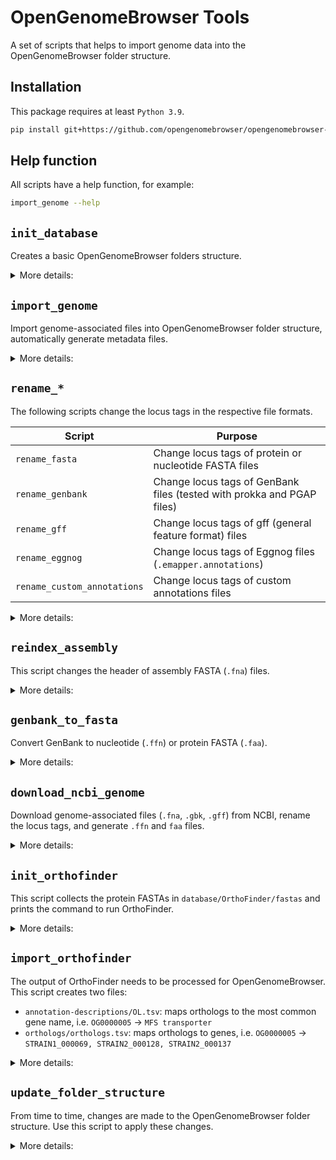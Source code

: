 # OpenGenomeBrowser Tools

A set of scripts that helps to import genome data into the OpenGenomeBrowser folder structure.

## Installation

This package requires at least `Python 3.9`.

```bash
pip install git+https://github.com/opengenomebrowser/opengenomebrowser-tools.git
```

## Help function

All scripts have a help function, for example:

```bash
import_genome --help
```

## `init_database`

Creates a basic OpenGenomeBrowser folders structure.

<details>
  <summary>More details:</summary>

Once the folder structure has been initiated...

- use [`import_genome`](#import_genome) to add genomes to the folder structure
- use [`download_ncbi_genome`](#download_ncbi_genome) and [`import_genome`](#import_genome) to download and add genomes from NCBI
- when all genomes have been added, use [`init_orthofinder`](#init_orthofinder) and [`import_orthofinder`](#import_orthofinder) to calculate
  orthologs (optional)

Usage:

```shell
export GENOMIC_DATABASE=/path/to/database
init_database  # or --database_dir=/path/to/database
```

<details>
  <summary>Result:</summary>

```
  database
  ├── organisms
  ├── annotations.json
  ├── annotation-descriptions
  │   ├── SL.tsv
  │   ├── KO.tsv
  │   ├── KR.tsv
  │   ├── EC.tsv
  │   └── GO.tsv
  ├── orthologs
  └── pathway-maps
      ├── type_dictionary.json
      └── svg
```

</details>

</details>

## `import_genome`

Import genome-associated files into OpenGenomeBrowser folder structure, automatically generate metadata files.

<details>
  <summary>More details:</summary>

If the annotation was performed using the proper organism name, genome identifier and taxonomic information (recommended), the import is
straightforward because no files need to be renamed.

```shell
export GENOMIC_DATABASE=/path/to/database   # this directory contains the 'organisms' folder
import_genome --import_dir=/prokka/out/dir  # optional: add "--organism STRAIN --genome STRAIN.1" as sanity check
```

<details>
  <summary>How to run prokka to get correct locus tags</summary>

Suppose the desired organism name is `STRAIN`, the genome identifier is `STRAIN.1`, this is how to run prokka:

```shell
prokka \
  --strain STRAIN \ 
  --locustag STRAIN.1 \
  --genus Mycoplasma --species genitalium \  # Optional. If set, this script can automatically detect the taxid.
  --out /prokka/out/dir \
  assembly.fasta
```

</details>

<details>
  <summary>How to run PGAP to get correct locus tags</summary>

Suppose the desired organism name is `STRAIN`, the genome identifier is `STRAIN.1`, these are the lines in PGAPs `submol.yaml` that are relevant to
this script:

```yaml
organism:
  genus_species: 'Mycoplasma genitalium'  # Optional. If set, this script can automatically detect the taxid.
  strain: 'STRAIN'
locus_tag_prefix: 'STRAIN.1'
bioproject: 'PRJNA9999999'  # Optional. If set, this script can automatically add it to bioproject_accession in genome.json.
biosample: 'SAMN99999999'  # Optional. If set, this script can automatically add it to biosample_accession in genome.json.
publications: # Optional. If set, this script can automatically add it to the literature_references in genome.json.
  - publication:
      pmid: 16397293
```

</details>

### Rename files during import

Should the locus tags not start with the genome identifier, the files need to be renamed accordingly. The `import_genome` command can do this
automatically sung the `--rename` flag.

```shell
export GENOMIC_DATABASE=/path/to/database   # this directory contains the 'organisms' folder
import_genome --import_dir=/prokka/out/dir --organism STRAIN --genome STRAIN.1 --rename
```

The renaming is provided as-is, and was only tested on files produced by certain versions of prokka and PGAP. If there is an error, you must rename
the files manually (with or without the help of my [renaming scripts](#rename_-rename-locus-tags-in-genome-associated-files)) and then import them as
described in the previous section.

### Required files

These files need to be in `import_dir`:

- `.fna`: assembly (FASTA)
- `.gbk`: GenBank file
- `.gff`: General feature format file

Optional files:

- `.faa`: protein sequences (FASTA). If non-existent, it will automatically be generated from the `.gbk` file
- `.ffn`: nucleotides file (FASTA). If non-existent, it will automatically be generated from the `.gbk` file
- `.sqn`: required for submission to GenBank, not really used by OpenGenomeBrowser
- `.emapper.annotations`: Eggnog annotation file
- `.XX`: custom annotation file (e.g. `EC`, `.GO`, etc.; any files with a suffix of two upper case letters are detected as custom annotations)
- `_busco.txt`: BUSCO output file, content will be added to `genome.json`
- `genome.json`: content will be added to final `genome.json`, may be as simple as `{"restricted": true}`
- `organism.json`: content will be added to final `organism.json`, may be as simple as `{"assembly_tool": "PGAP"}`

<details>
  <summary>Example result:</summary>

```text
#### folder structure ####
database
└── organisms
    └── STRAIN
        ├── organism.json
        └── genomes
             └── STRAIN.1
         	     ├── genome.json
         	     ├── STRAIN.1.faa
         	     ├── STRAIN.1.ffn
         	     ├── STRAIN.1.fna
         	     ├── STRAIN.1.gbk
         	     ├── STRAIN.1.gff
         	     ├── STRAIN.1.sqn
         	     └── rest
         	      	 ├── PROKKA_08112021.err
         	      	 ├── PROKKA_08112021.fsa
        	      	 ├── PROKKA_08112021.log
         	      	 ├── PROKKA_08112021.tbl
         	      	 ├── PROKKA_08112021.tsv
         	      	 ├── PROKKA_08112021.txt
         	      	 └── short_summary.specific.lactobacillales_odb10.FAM3228-i1-1_busco.txt
```

</details>

### Modify where files are moved to

It is possible to change where files end up in the folder structure. The behaviour is determined by a config file in json format that can be specified
with the --import_settings parameter or the `OGB_IMPORT_SETTINGS` environment variable.

```shell
export OGB_IMPORT_SETTINGS=/path/to/import_config.json
```

<details>
  <summary>These are the default settings:</summary>

```text
{
    "organism_template": {},                           # use this to add metadata to all imported organism.json files, e.g. {"restricted": true}
    "genome_template": {},                             # use this to add metadata to all imported genome.json files, e.g. {"assembly_tool": "PGAP"}
    "path_transformer": {
        ".*\\.fna": "{genome}.{suffix}",               # all files that match the regex will end up in organisms/STRAIN/genomes/STRAIN.1/STRAIN.1.fna
        ".*\\.faa": "{genome}.{suffix}",
        ".*\\.gbk": "{genome}.{suffix}",
        ".*\\.gff": "{genome}.{suffix}",
        ".*\\.sqn": "{genome}.{suffix}",
        ".*\\.ffn": "{genome}.{suffix}",
        ".*\\.emapper.annotations": "{genome}.eggnog",
        ".*\\.[A-Z]{2}": "{genome}.{suffix}",
        "genome.md": "genome.md", 
        "organism.md": "../../organism.md",            # this file will end up in /organisms/STRAIN/organism.md
        "genome.json": null,                           # this file will not be copied
        "organism.json": null,                         # this file will not be copied
        ".*": "rest/{original_path}"                   # this regex matches all files, thus all files that did not match any previous regex will
                                                       #   will end up in .../STRAIN.1/rest/
    }
}
```

</details>

<details>
  <summary>This is an example of an alternative configuration:</summary>

```text
{
    "organism_template": {},
    "genome_template": {},
    "path_transformer": {
        
        # raw reads
        ".*fastqc?\\..*": "0_raw_reads/{original_path}",
        
        # assembly
        ".*\\.fna": "1_assembly/{genome}.{suffix}",
        
        # coding sequence (CDS) calling
        ".*\\.faa": "2_cds/{genome}.{suffix}",
        ".*\\.gbk": "2_cds/{genome}.{suffix}",
        ".*\\.gff": "2_cds/{genome}.{suffix}",
        ".*\\.ffn": "2_cds/{genome}.{suffix}",
        ".*\\.sqn": "2_cds/{genome}.{suffix}",
        "PROKKA_.*": "2_cds/{original_path}",
        
        # functional annotations
        ".*\\.emapper.annotations": "3_annotation/{genome}.eggnog",
        ".*\\.[A-Z]{2}": "3_annotation/{genome}.{suffix}",
        ".*_busco\\.txt": "3_annotation/{original_path}",
        
        # special files
        "genome.md": "genome.md",
        "organism.md": "../../organism.md",
        "genome.json": null,
        "organism.json": null,
        
        # rest
        ".*": "rest/{original_path}"
    }
}
```

Result:

```text
#### folder structure ####
database
└── organisms
    └── STRAIN
       ├── organism.json
       └── genomes
             └── STRAIN.1
                 ├── genome.json
                 ├── 1_assembly
                 │     └── STRAIN.1.fna
                 ├── 2_cds
                 │     ├── PROKKA_08112021.err
                 │     ├── PROKKA_08112021.fsa
                 │     ├── PROKKA_08112021.log
                 │     ├── PROKKA_08112021.tbl
                 │     ├── PROKKA_08112021.tsv
                 │     ├── PROKKA_08112021.txt
                 │     ├── STRAIN.1.faa
                 │     ├── STRAIN.1.ffn
                 │     ├── STRAIN.1.gbk
                 │     ├── STRAIN.1.gff
                 │     └── STRAIN.1.sqn
                 └── 3_annotation
                       └── short_summary_busco.txt
```

</details>

### Add custom metadata

There are two ways to achieve this:

1) Add a `organism.json` and/or `genome.json` file into `import_dir` (see [import_genome: Required files](#required-files))
2) Set a global `organism.json` and/or `genome.json` file that is used as a basis for all future imports (
   see [import_genome: Modify where files are moved to](#modify-where-files-are-moved-to))

</details>

## `rename_*`

The following scripts change the locus tags in the respective file formats.

| Script                      | Purpose                                                                  |
|-----------------------------|--------------------------------------------------------------------------|
| `rename_fasta`              | Change locus tags of protein or nucleotide FASTA files                   |
| `rename_genbank`            | Change locus tags of GenBank files (tested with prokka and PGAP files)   |
| `rename_gff`                | Change locus tags of gff (general feature format) files                  |
| `rename_eggnog`             | Change locus tags of Eggnog files (`.emapper.annotations`)               |
| `rename_custom_annotations` | Change locus tags of custom annotations files                            |

<details>
  <summary>More details:</summary>

The syntax is always the same.

```shell
rename_fasta \
  --file /path/to/input.file \
  --out /path/to/output.file \
  --new_locus_tag_prefix STRAIN.2 \
  --old_locus_tag_prefix STRAIN.1  # optional, good as sanity check
```

</details>

## `reindex_assembly`

This script changes the header of assembly FASTA (`.fna`) files.

<details>
  <summary>More details:</summary>

```shell
reindex_assembly \
  --file /path/to/input.file \
  --out /path/to/output.file \
  --prefix STRAIN_scf \
  --leading_zeroes 5  # optional
```

This would transform a FASTA header like this `>anything here` into `>STRAIN_scf_00001`.

</details>

## `genbank_to_fasta`

Convert GenBank to nucleotide (`.ffn`) or protein FASTA (`.faa`).

<details>
  <summary>More details:</summary>

Usage:

```shell
genbank_to_fasta \
  --gbk /path/to/input.gbk \
  --out /path/to/output.fasta \
  --format faa  # or ffn
```

</details>

## `download_ncbi_genome`

Download genome-associated files (`.fna`, `.gbk`, `.gff`) from NCBI, rename the locus tags, and generate `.ffn` and `faa` files.

<details>
  <summary>More details:</summary>

Usage:

```shell
download_ncbi_genome \
  --assembly_name GCF_005864195.1 \
  --out_dir /path/to/outdir \
  --new_locus_tag_prefix FAM3257_ 
```

Result:

```text
outdir
├── FAM3257.faa
├── FAM3257.ffn
├── FAM3257.fna
├── FAM3257.gbk
└── FAM3257.gff
```

The next step might be to import these genomes into the OpenGenomeBrowser folder structure like this:

```shell
import_genome --import_dir=/path/to/outdir --organism FAM3257 --genome FAM3257
```

</details>

## `init_orthofinder`

This script collects the protein FASTAs in `database/OrthoFinder/fastas` and prints the command to run OrthoFinder.

<details>
  <summary>More details:</summary>

Usage:

```shell
export GENOMIC_DATABASE=/path/to/database
init_orthofinder --representatives_only
```

Result:

```
  database
  ├── ...
  └── OrthoFinder
      └── fastas
          ├── GENOME1.faa
          ├── GENOME2.faa
          └── ...
```

</details>

## `import_orthofinder`

The output of OrthoFinder needs to be processed for OpenGenomeBrowser. This script creates two files:

- `annotation-descriptions/OL.tsv`: maps orthologs to the most common gene name, i.e. `OG0000005` -> `MFS transporter`
- `orthologs/orthologs.tsv`: maps orthologs to genes, i.e. `OG0000005` -> `STRAIN1_000069, STRAIN2_000128, STRAIN2_000137`

<details>
  <summary>More details:</summary>

Usage:

```shell
export GENOMIC_DATABASE=/path/to/database
import_orthofinder --which hog  # 'hog' for hierarchical orthogroups and 'og' for regular orthogroups
```

Once these files exist, run the following command from within the OpenGenomeBrowser docker container:

```shell
python db_setup/manage_ogb.py import-orthologs
```

</details>

## `update_folder_structure`

From time to time, changes are made to the OpenGenomeBrowser folder structure. Use this script to apply these changes.

<details>
  <summary>More details:</summary>

- `1_to_2`: add `COG` to genome.json

</details>

